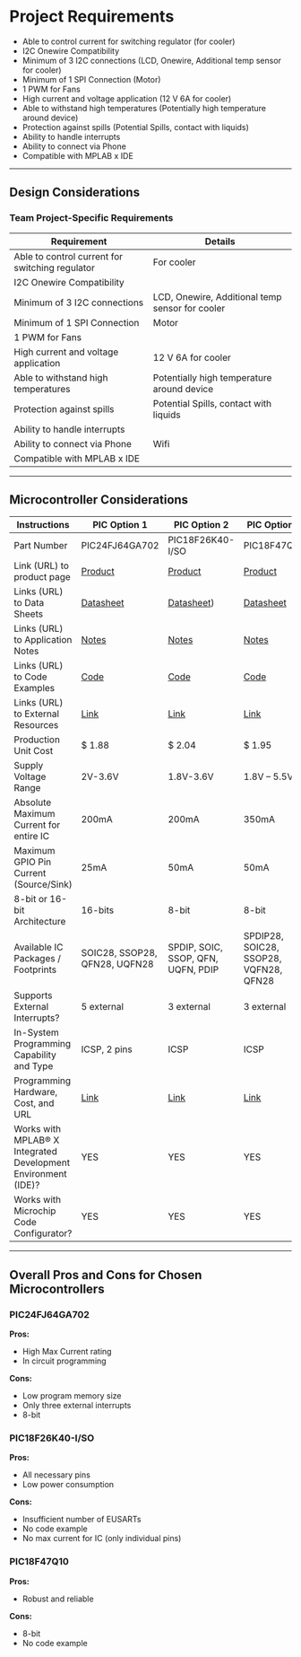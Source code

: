 # Project Requirements

- Able to control current for switching regulator (for cooler)
- I2C Onewire Compatibility
- Minimum of 3 I2C connections (LCD, Onewire, Additional temp sensor for cooler)
- Minimum of 1 SPI Connection (Motor)
- 1 PWM for Fans
- High current and voltage application (12 V 6A for cooler)
- Able to withstand high temperatures (Potentially high temperature around device)
- Protection against spills (Potential Spills, contact with liquids)
- Ability to handle interrupts
- Ability to connect via Phone
- Compatible with MPLAB x IDE

---

## Design Considerations

### Team Project-Specific Requirements
| Requirement                                     | Details                                                                 |
|-------------------------------------------------|-------------------------------------------------------------------------|
| Able to control current for switching regulator | For cooler                                                              |
| I2C Onewire Compatibility                       |                                                                         |
| Minimum of 3 I2C connections                    | LCD, Onewire, Additional temp sensor for cooler                        |
| Minimum of 1 SPI Connection                     | Motor                                                                   |
| 1 PWM for Fans                                  |                                                                         |
| High current and voltage application           | 12 V 6A for cooler                                                      |
| Able to withstand high temperatures            | Potentially high temperature around device                             |
| Protection against spills                      | Potential Spills, contact with liquids                                  |
| Ability to handle interrupts                   |                                                                         |
| Ability to connect via Phone                   | Wifi                                                                    |
| Compatible with MPLAB x IDE                    |                                                                         |

---

## Microcontroller Considerations

| Instructions                                     | PIC Option 1                  | PIC Option 2                  | PIC Option 3                  |
|--------------------------------------------------|-------------------------------|-------------------------------|-------------------------------|
| Part Number                                      | PIC24FJ64GA702               | PIC18F26K40-I/SO            | PIC18F47Q10                  |
| Link (URL) to product page                       | [Product](https://www.microchip.com/en-us/product/PIC24FJ64GA702)               | [Product](https://www.digikey.com/en/products/detail/microchip-technology/PIC18F26K40-I%2FMV/6208255?utm_adgroup=Battery%20Products&utm_source=google&utm_medium=cpc&utm_campaign=Dynamic%20Search_EN_Product&utm_term=&utm_content=Battery%20Products)  | [Product](https://www.google.com/url?q=https://www.microchip.com/en-us/product/PIC18F47Q10&sa=D&source=docs&ust=1708823414483230&usg=AOvVaw1r-fcljHHEobvwuxAafbKU)               |
| Links (URL) to Data Sheets                       | [Datasheet](https://ww1.microchip.com/downloads/aemDocuments/documents/MCU16/ProductDocuments/DataSheets/PIC24FJ256GA705-Family-Data-Sheet-DS30010118E.pdf)             | [Datasheet](https://ww1.microchip.com/downloads/en/DeviceDoc/PIC18LF26-45-46K40-Data-Sheet-DS40001816F.pdf))             | [Datasheet](https://ww1.microchip.com/downloads/aemDocuments/documents/MCU08/ProductDocuments/DataSheets/PIC18F27-47Q10-Data-Sheet-40002043E.pdf)             |
| Links (URL) to Application Notes                  | [Notes](https://www.microchip.com/en-us/product/PIC24FJ64GA702)                 | [Notes](https://www.microchip.com/en-us/product/PIC18F26K40#sampling-options)                 | [Notes](https://www.microchip.com/en-us/product/PIC18F47Q10)                 |
| Links (URL) to Code Examples                     | [Code](https://www.microchip.com/en-us/product/PIC24FJ64GA702#document-table)                  | [Code](Link)                  | [Code](Link)                  |
| Links (URL) to External Resources                | [Link](https://ww1.microchip.com/downloads/aemDocuments/documents/OTH/ProductDocuments/UserGuides/release_notes_pic24_dspic_pic32mm_v1_105.pdf)                  | [Link](Link)                  | [Link](Link)                  |
| Production Unit Cost                             | $ 1.88                        | $ 2.04                        | $ 1.95                        |
| Supply Voltage Range                             | 2V-3.6V                       | 1.8V-3.6V                     | 1.8V – 5.5V                   |
| Absolute Maximum Current for entire IC           | 200mA                         | 200mA                         | 350mA                         |
| Maximum GPIO Pin Current (Source/Sink)           | 25mA                          | 50mA                          | 50mA                          |
| 8-bit or 16-bit Architecture                     | 16-bits                       | 8-bit                         | 8-bit                         |
| Available IC Packages / Footprints               | SOIC28, SSOP28, QFN28, UQFN28 | SPDIP, SOIC, SSOP, QFN, UQFN, PDIP | SPDIP28, SOIC28, SSOP28, VQFN28, QFN28 |
| Supports External Interrupts?                   | 5 external                    | 3 external                    | 3 external                    |
| In-System Programming Capability and Type       | ICSP, 2 pins                  | ICSP                          | ICSP                          |
| Programming Hardware, Cost, and URL             | [Link](Link)                  | [Link](Link)                  | [Link](Link)                  |
| Works with MPLAB® X Integrated Development Environment (IDE)? | YES                   | YES                           | YES                           |
| Works with Microchip Code Configurator?         | YES                           | YES                           | YES                           |

---

## Overall Pros and Cons for Chosen Microcontrollers

### PIC24FJ64GA702
**Pros:**
- High Max Current rating
- In circuit programming

**Cons:**
- Low program memory size
- Only three external interrupts
- 8-bit

### PIC18F26K40-I/SO
**Pros:**
- All necessary pins
- Low power consumption

**Cons:**
- Insufficient number of EUSARTs
- No code example
- No max current for IC (only individual pins)

### PIC18F47Q10
**Pros:**
- Robust and reliable

**Cons:**
- 8-bit
- No code example
